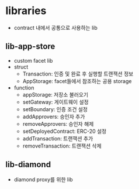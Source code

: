 # libraries
- contract 내에서 공통으로 사용하는 lib

## lib-app-store
- custom facet lib
- struct
  - Transaction: 인증 및 완료 후 실행할 트랜잭션 정보
  - AppStorage: facet들에서 참조하는 공용 storage
- function
  - appStorage: 저장소 불러오기
  - setGateway: 게이트웨이 설정
  - setBoundary: 인증 조건 설정
  - addApprovers: 승인자 추가
  - removeApprovers: 승인자 해제
  - setDeployedContract: ERC-20 설정
  - addTransaction: 트랜잭션 추가
  - removeTransaction: 트랜잭션 삭제

## lib-diamond
- diamond proxy를 위한 lib

